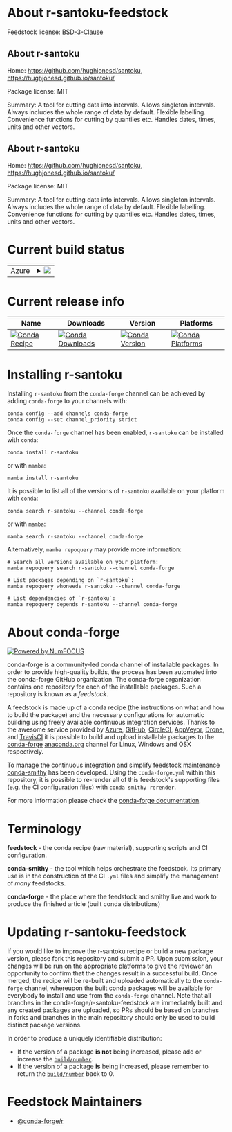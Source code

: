 About r-santoku-feedstock
=========================

Feedstock license: [BSD-3-Clause](https://github.com/conda-forge/r-santoku-feedstock/blob/main/LICENSE.txt)


About r-santoku
---------------

Home: https://github.com/hughjonesd/santoku, https://hughjonesd.github.io/santoku/

Package license: MIT

Summary: A tool for cutting data into intervals. Allows singleton intervals. Always includes the whole range of data by default. Flexible labelling. Convenience functions for cutting by quantiles etc. Handles dates, times, units and other vectors.

About r-santoku
---------------

Home: https://github.com/hughjonesd/santoku, https://hughjonesd.github.io/santoku/

Package license: MIT

Summary: A tool for cutting data into intervals. Allows singleton intervals. Always includes the whole range of data by default. Flexible labelling. Convenience functions for cutting by quantiles etc. Handles dates, times, units and other vectors.

Current build status
====================


<table>
    
  <tr>
    <td>Azure</td>
    <td>
      <details>
        <summary>
          <a href="https://dev.azure.com/conda-forge/feedstock-builds/_build/latest?definitionId=16376&branchName=main">
            <img src="https://dev.azure.com/conda-forge/feedstock-builds/_apis/build/status/r-santoku-feedstock?branchName=main">
          </a>
        </summary>
        <table>
          <thead><tr><th>Variant</th><th>Status</th></tr></thead>
          <tbody><tr>
              <td>linux_64_r_base4.2</td>
              <td>
                <a href="https://dev.azure.com/conda-forge/feedstock-builds/_build/latest?definitionId=16376&branchName=main">
                  <img src="https://dev.azure.com/conda-forge/feedstock-builds/_apis/build/status/r-santoku-feedstock?branchName=main&jobName=linux&configuration=linux%20linux_64_r_base4.2" alt="variant">
                </a>
              </td>
            </tr><tr>
              <td>linux_64_r_base4.3</td>
              <td>
                <a href="https://dev.azure.com/conda-forge/feedstock-builds/_build/latest?definitionId=16376&branchName=main">
                  <img src="https://dev.azure.com/conda-forge/feedstock-builds/_apis/build/status/r-santoku-feedstock?branchName=main&jobName=linux&configuration=linux%20linux_64_r_base4.3" alt="variant">
                </a>
              </td>
            </tr><tr>
              <td>osx_64_r_base4.2</td>
              <td>
                <a href="https://dev.azure.com/conda-forge/feedstock-builds/_build/latest?definitionId=16376&branchName=main">
                  <img src="https://dev.azure.com/conda-forge/feedstock-builds/_apis/build/status/r-santoku-feedstock?branchName=main&jobName=osx&configuration=osx%20osx_64_r_base4.2" alt="variant">
                </a>
              </td>
            </tr><tr>
              <td>osx_64_r_base4.3</td>
              <td>
                <a href="https://dev.azure.com/conda-forge/feedstock-builds/_build/latest?definitionId=16376&branchName=main">
                  <img src="https://dev.azure.com/conda-forge/feedstock-builds/_apis/build/status/r-santoku-feedstock?branchName=main&jobName=osx&configuration=osx%20osx_64_r_base4.3" alt="variant">
                </a>
              </td>
            </tr><tr>
              <td>win_64</td>
              <td>
                <a href="https://dev.azure.com/conda-forge/feedstock-builds/_build/latest?definitionId=16376&branchName=main">
                  <img src="https://dev.azure.com/conda-forge/feedstock-builds/_apis/build/status/r-santoku-feedstock?branchName=main&jobName=win&configuration=win%20win_64_" alt="variant">
                </a>
              </td>
            </tr>
          </tbody>
        </table>
      </details>
    </td>
  </tr>
</table>

Current release info
====================

| Name | Downloads | Version | Platforms |
| --- | --- | --- | --- |
| [![Conda Recipe](https://img.shields.io/badge/recipe-r--santoku-green.svg)](https://anaconda.org/conda-forge/r-santoku) | [![Conda Downloads](https://img.shields.io/conda/dn/conda-forge/r-santoku.svg)](https://anaconda.org/conda-forge/r-santoku) | [![Conda Version](https://img.shields.io/conda/vn/conda-forge/r-santoku.svg)](https://anaconda.org/conda-forge/r-santoku) | [![Conda Platforms](https://img.shields.io/conda/pn/conda-forge/r-santoku.svg)](https://anaconda.org/conda-forge/r-santoku) |

Installing r-santoku
====================

Installing `r-santoku` from the `conda-forge` channel can be achieved by adding `conda-forge` to your channels with:

```
conda config --add channels conda-forge
conda config --set channel_priority strict
```

Once the `conda-forge` channel has been enabled, `r-santoku` can be installed with `conda`:

```
conda install r-santoku
```

or with `mamba`:

```
mamba install r-santoku
```

It is possible to list all of the versions of `r-santoku` available on your platform with `conda`:

```
conda search r-santoku --channel conda-forge
```

or with `mamba`:

```
mamba search r-santoku --channel conda-forge
```

Alternatively, `mamba repoquery` may provide more information:

```
# Search all versions available on your platform:
mamba repoquery search r-santoku --channel conda-forge

# List packages depending on `r-santoku`:
mamba repoquery whoneeds r-santoku --channel conda-forge

# List dependencies of `r-santoku`:
mamba repoquery depends r-santoku --channel conda-forge
```


About conda-forge
=================

[![Powered by
NumFOCUS](https://img.shields.io/badge/powered%20by-NumFOCUS-orange.svg?style=flat&colorA=E1523D&colorB=007D8A)](https://numfocus.org)

conda-forge is a community-led conda channel of installable packages.
In order to provide high-quality builds, the process has been automated into the
conda-forge GitHub organization. The conda-forge organization contains one repository
for each of the installable packages. Such a repository is known as a *feedstock*.

A feedstock is made up of a conda recipe (the instructions on what and how to build
the package) and the necessary configurations for automatic building using freely
available continuous integration services. Thanks to the awesome service provided by
[Azure](https://azure.microsoft.com/en-us/services/devops/), [GitHub](https://github.com/),
[CircleCI](https://circleci.com/), [AppVeyor](https://www.appveyor.com/),
[Drone](https://cloud.drone.io/welcome), and [TravisCI](https://travis-ci.com/)
it is possible to build and upload installable packages to the
[conda-forge](https://anaconda.org/conda-forge) [anaconda.org](https://anaconda.org/)
channel for Linux, Windows and OSX respectively.

To manage the continuous integration and simplify feedstock maintenance
[conda-smithy](https://github.com/conda-forge/conda-smithy) has been developed.
Using the ``conda-forge.yml`` within this repository, it is possible to re-render all of
this feedstock's supporting files (e.g. the CI configuration files) with ``conda smithy rerender``.

For more information please check the [conda-forge documentation](https://conda-forge.org/docs/).

Terminology
===========

**feedstock** - the conda recipe (raw material), supporting scripts and CI configuration.

**conda-smithy** - the tool which helps orchestrate the feedstock.
                   Its primary use is in the construction of the CI ``.yml`` files
                   and simplify the management of *many* feedstocks.

**conda-forge** - the place where the feedstock and smithy live and work to
                  produce the finished article (built conda distributions)


Updating r-santoku-feedstock
============================

If you would like to improve the r-santoku recipe or build a new
package version, please fork this repository and submit a PR. Upon submission,
your changes will be run on the appropriate platforms to give the reviewer an
opportunity to confirm that the changes result in a successful build. Once
merged, the recipe will be re-built and uploaded automatically to the
`conda-forge` channel, whereupon the built conda packages will be available for
everybody to install and use from the `conda-forge` channel.
Note that all branches in the conda-forge/r-santoku-feedstock are
immediately built and any created packages are uploaded, so PRs should be based
on branches in forks and branches in the main repository should only be used to
build distinct package versions.

In order to produce a uniquely identifiable distribution:
 * If the version of a package **is not** being increased, please add or increase
   the [``build/number``](https://docs.conda.io/projects/conda-build/en/latest/resources/define-metadata.html#build-number-and-string).
 * If the version of a package **is** being increased, please remember to return
   the [``build/number``](https://docs.conda.io/projects/conda-build/en/latest/resources/define-metadata.html#build-number-and-string)
   back to 0.

Feedstock Maintainers
=====================

* [@conda-forge/r](https://github.com/conda-forge/r/)

